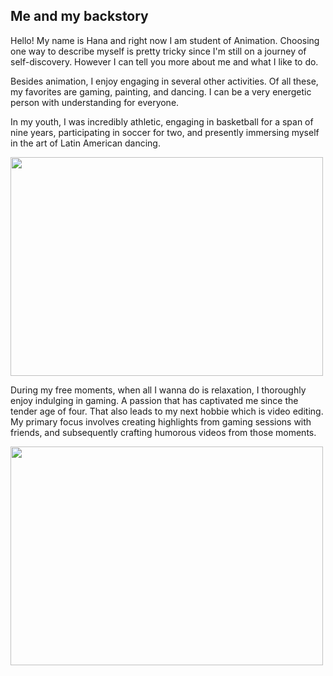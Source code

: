 

## Me and my backstory
Hello! My name is Hana and right now I am student of Animation. Choosing one way to describe myself is pretty tricky since I'm still on a journey of self-discovery. 
However I can tell you more about me and what I like to do.

Besides animation, I enjoy engaging in several other activities. Of all these, my favorites are gaming, painting, and dancing. I can be a very energetic person with understanding for everyone. 

In my youth, I was incredibly athletic, engaging in basketball for a span of nine years, participating in soccer for two, and presently immersing myself in the art of Latin American dancing.

<img src="https://github.com/Typkazprahe/english-for-designers/assets/149475635/e57d8d46-cefe-4df8-a04b-a0ccc4965097" width="500" height="350">



During my free moments, when all I wanna do is relaxation, I thoroughly enjoy indulging in gaming. A passion that has captivated me since the tender age of four. That also leads to my next hobbie which is video editing. My primary focus involves creating highlights from gaming sessions with friends, and subsequently crafting humorous videos from those moments.

<img src="https://github.com/Typkazprahe/english-for-designers/assets/149475635/7fd74bfd-0f68-4b7b-b933-022d74d11090" width="500" height="350">
